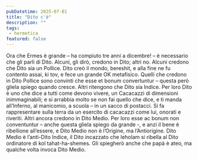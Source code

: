 ```yaml
---
pubDatetime: 2025-07-01 
title: "Dito c'è"
description: ""
tags: 
 - hermetica
featured: false
---
```



Ora che Ermes è grande – ha compiuto tre anni a dicembre! – è necessario che gli parli di Dito.
Alcuni, gli dirò, credono in Dito; altri no.
Alcuni credono che Dito sia un Pollice. Dito creò il mondo, bereshit, e alla fine ne fu contento assai, ki tov, e fece un grande OK metafisico. Quelli che credono in Dito Pollice sono convinti che esse et bonum convertuntur – questa però gliela spiego quando cresce.
Altri ritengono che Dito sia Indice. Per loro Dito è uno che dice a tutti come devono vivere, un Cacacazzi di dimensioni inimmaginabili; e si arrabbia molto se non fai quello che dice, e ti manda all’Inferno, al manicomio, a scuola – in un sacco di postacci. Si fa rappresentare sulla terra da un esercito di cacacazzi come lui, onorati e riveriti.
Altri ancora credono in Dito Medio. Per loro esse ac bonum non conventuntur – anche questa gliela spiego da grande -, e anzi il bene è ribellione all’essere, e Dito Medio non è l’Origine, ma l’Antiorigine. Dito Medio è l’anti-Dito Indice, il Dito incazzato che leholam si ribella al Dito ordinatore di kol tahat-ha-shemes.
Gli spiegherò anche che papà è ateo, ma qualche volta invoca Dito Medio.
